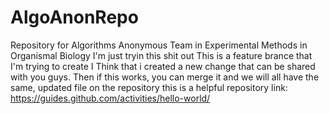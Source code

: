 # AlgoAnonRepo
Repository for Algorithms Anonymous Team in Experimental Methods in Organismal Biology
I'm just tryin this shit out
This is a feature brance that I'm trying to create
I Think that i created a new change that can be shared with you guys.
Then if this works, you can merge it and we will all have the same, updated file on the repository
this is a helpful repository link:
  https://guides.github.com/activities/hello-world/
